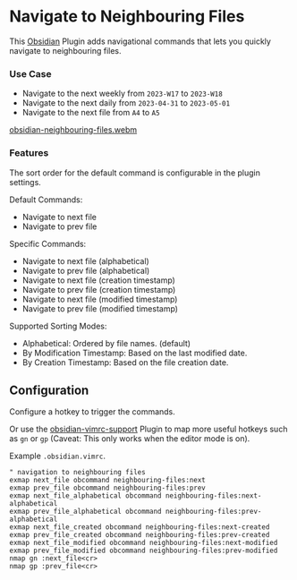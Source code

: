 # Navigate to Neighbouring Files

This [Obsidian](https://obsidian.md/) Plugin adds navigational commands that lets you quickly navigate to neighbouring files.

### Use Case

- Navigate to the next weekly from `2023-W17` to `2023-W18`
- Navigate to the next daily from `2023-04-31` to `2023-05-01`
- Navigate to the next file from `A4` to `A5`

[obsidian-neighbouring-files.webm](https://github.com/user-attachments/assets/cdc04e2b-e3d9-4d77-8b2c-cbfa4ef4436d)

### Features

The sort order for the default command is configurable in the plugin settings.

Default Commands:
- Navigate to next file
- Navigate to prev file

Specific Commands:
- Navigate to next file (alphabetical)
- Navigate to prev file (alphabetical)
- Navigate to next file (creation timestamp)
- Navigate to prev file (creation timestamp)
- Navigate to next file (modified timestamp)
- Navigate to prev file (modified timestamp)

Supported Sorting Modes:
- Alphabetical: Ordered by file names. (default)
- By Modification Timestamp: Based on the last modified date.
- By Creation Timestamp: Based on the file creation date.

## Configuration

Configure a hotkey to trigger the commands.

Or use the [obsidian-vimrc-support](https://github.com/esm7/obsidian-vimrc-support) Plugin to map more useful hotkeys such as `gn` or `gp`
(Caveat: This only works when the editor mode is on).

Example `.obsidian.vimrc`.

```vimrc
" navigation to neighbouring files
exmap next_file obcommand neighbouring-files:next
exmap prev_file obcommand neighbouring-files:prev
exmap next_file_alphabetical obcommand neighbouring-files:next-alphabetical
exmap prev_file_alphabetical obcommand neighbouring-files:prev-alphabetical
exmap next_file_created obcommand neighbouring-files:next-created
exmap prev_file_created obcommand neighbouring-files:prev-created
exmap next_file_modified obcommand neighbouring-files:next-modified
exmap prev_file_modified obcommand neighbouring-files:prev-modified
nmap gn :next_file<cr>
nmap gp :prev_file<cr>
```

